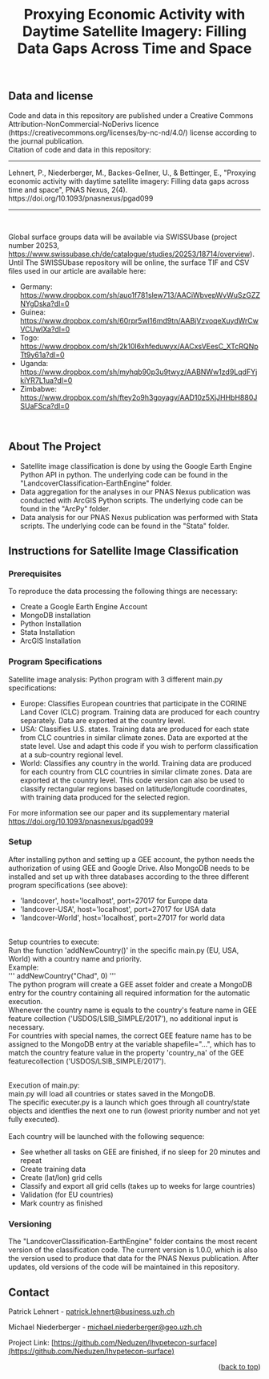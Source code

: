 <div id="top"></div>

<!-- PROJECT SHIELDS -->

<!-- PROJECT LOGO -->
<br />
<div align="center">
  <h1 align="center">Proxying Economic Activity with Daytime Satellite Imagery: Filling Data Gaps Across Time and Space</h1>
</div>
<br />

<!-- LICENSE -->
## Data and license

<div>
Code and data in this repository are published under a Creative Commons Attribution-NonCommercial-NoDerivs licence (https://creativecommons.org/licenses/by-nc-nd/4.0/) license according to the journal publication. </br>
Citation of code and data in this repository: 
</div>
<hr>
<div>
Lehnert, P., Niederberger, M., Backes-Gellner, U., & Bettinger, E., "Proxying economic activity with daytime satellite imagery: Filling data gaps across time and space", PNAS Nexus, 2(4). https://doi.org/10.1093/pnasnexus/pgad099</div>
<hr>
</br>

Global surface groups data will be available via SWISSUbase (project number 20253, https://www.swissubase.ch/de/catalogue/studies/20253/18714/overview).<br />
Until The SWISSUbase repository will be online, the surface TIF and CSV files used in our article are available here: </br>
- Germany: https://www.dropbox.com/sh/auo1f781slew713/AACiWbvepWvWuSzGZZNYgDska?dl=0 </br>
- Guinea: https://www.dropbox.com/sh/60rpr5wl16md9tn/AABjVzvoqeXuydWrCwVCUwIXa?dl=0  </br>
- Togo: https://www.dropbox.com/sh/2k10l6xhfeduwyx/AACxsVEesC_XTcRQNpTt9y61a?dl=0  </br>
- Uganda: https://www.dropbox.com/sh/myhqb90p3u9twyz/AABNWw1zd9LqdFYjkiYR7L1ua?dl=0  </br>
- Zimbabwe: https://www.dropbox.com/sh/ftey2o9h3goyagv/AAD10z5XjJHHbH880JSUaFSca?dl=0  </br>
</br>



<!-- ABOUT THE PROJECT -->
## About The Project

* Satellite image classification is done by using the Google Earth Engine Python API in python. The underlying code can be found in the "LandcoverClassification-EarthEngine" folder.<br />
* Data aggregation for the analyses in our PNAS Nexus publication was conducted with ArcGIS Python scripts. The underlying code can be found in the "ArcPy" folder.<br />
* Data analysis for our PNAS Nexus publication was performed with Stata scripts. The underlying code can be found in the "Stata" folder.<br />


## Instructions for Satellite Image Classification


<!-- GETTING STARTED -->
### Prerequisites
To reproduce the data processing the following things are necessary:
* Create a Google Earth Engine Account
* MongoDB installation
* Python Installation
* Stata Installation
* ArcGIS Installation


<!-- USAGE -->
### Program Specifications

Satellite image analysis: 
Python program with 3 different main.py specifications:
- Europe: Classifies European countries that participate in the CORINE Land Cover (CLC) program. Training data are produced for each country separately. Data are exported at the country level.
- USA: Classifies U.S. states. Training data are produced for each state from CLC countries in similar climate zones. Data are exported at the state level. Use and adapt this code if you wish to perform classification at a sub-country regional level.
- World: Classifies any country in the world. Training data are produced for each country from CLC countries in similar climate zones. Data are exported at the country level. This code version can also be used to classify rectangular regions based on latitude/longitude coordinates, with training data produced for the selected region.

For more information see our paper and its supplementary material https://doi.org/10.1093/pnasnexus/pgad099


<!-- USAGE EXAMPLES -->
### Setup
After installing python and setting up a GEE account, the python needs the authorization of using GEE and Google Drive.
Also MongoDB needs to be installed and set up with three databases according to the three different program specifications (see above): 
- 'landcover', host='localhost', port=27017 for Europe data
- 'landcover-USA', host='localhost', port=27017 for USA data
- 'landcover-World', host='localhost', port=27017 for world data

<br />
Setup countries to execute:<br />
Run the function 'addNewCountry()' in the specific main.py (EU, USA, World) with a country name and priority.<br />
Example:<br />
'''
    addNewCountry("Chad", 0)
'''
<br />
The python program will create a GEE asset folder and create a MongoDB entry for the country containing all required information for the automatic execution.<br />
Whenever the country name is equals to the country's feature name in GEE feature collection ('USDOS/LSIB_SIMPLE/2017'), no additional input is necessary.<br />
For countries with special names, the correct GEE feature name has to be assigned to the MongoDB entry at the variable shapefile="...", which has to match the country feature value in the property 'country_na' of the GEE featurecollection ('USDOS/LSIB_SIMPLE/2017').<br /><br />

Execution of main.py:<br />
main.py will load all countries or states saved in the MongoDB.<br />
The specific executer.py is a launch which goes through all country/state objects and identfies the next one to run (lowest priority number and not yet fully executed).<br /><br />
Each country will be launched with the following sequence:<br />
- See whether all tasks on GEE are finished, if no sleep for 20 minutes and repeat
- Create training data
- Create (lat/lon) grid cells
- Classify and export all grid cells (takes up to weeks for large countries)
- Validation (for EU countries)
- Mark country as finished


### Versioning
The "LandcoverClassification-EarthEngine" folder contains the most recent version of the classification code. The current version is 1.0.0, which is also the version used to produce that data for the PNAS Nexus publication. After updates, old versions of the code will be maintained in this repository.



<!-- CONTACT -->
## Contact

Patrick Lehnert - patrick.lehnert@business.uzh.ch

Michael Niederberger - michael.niederberger@geo.uzh.ch

Project Link: [https://github.com/Neduzen/lhvpetecon-surface](https://github.com/Neduzen/lhvpetecon-surface)

<p align="right">(<a href="#top">back to top</a>)</p>


